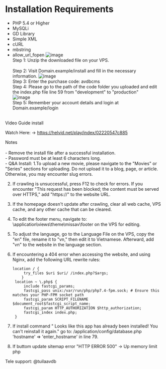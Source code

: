 # Installation Requirements

- PHP 5.4 or Higher
- MySQLi
- GD Library
- Simple XML
- cURL
- mbstring
- allow_url_fopen
![image](https://github.com/AVDBapi/avdbcms/assets/165064610/beac9d90-44e0-427f-860a-079388b51f3e)
<br>Step 1: Unzip the downloaded file on your VPS.	
<br>Step 2: Visit Domain.example/install and fill in the necessary information.	
![image](https://github.com/AVDBapi/avdbcms/assets/165064610/7b766c2f-fcda-44c6-921f-bd300b7733fe)
<br>Step 3: Enter the purchase code: avdbcms 
<br>Step 4: Please go to the path of the code folder you uploaded and edit the index.php file line 59 from "development" to "production" <br>
![image](https://github.com/AVDBapi/avdbcms/assets/165064610/3c7cdbf7-2213-47bf-9f1d-112dc3928e91)
<br>Step 5: Remember your account details and login at Domain.example/login
<br>
    Video Guide install

Watch Here: -> https://helvid.net/play/index/02220547c885

Notes <br>
<br>- Remove the install file after a successful installation.
<br>- Password must be at least 6 characters long.
<br>- Q&A Install: 
1.To upload a new movie, please navigate to the "Movies" or "Series" sections for uploading. Do not upload it to a blog, page, or article. Otherwise, you may encounter slug errors.

2. If crawling is unsuccessful, press F12 to check for errors. If you encounter "This request has been blocked; the content must be served over HTTPS," add "https://" to the website URL.

3. If the homepage doesn't update after crawling, clear all web cache, VPS cache, and any other cache that can be cleared.

4. To edit the footer menu, navigate to: \application\views\theme\missav\footer on the VPS for editing.

5. To adjust the language, go to the Language File on the VPS, copy the "en" file, rename it to "vn," then edit it to Vietnamese. Afterward, add "vn" to the website in the language section.

6. If encountering a 404 error when accessing the website, and using Nginx, add the following URL rewrite rules:


       location / {
            try_files $uri $uri/ /index.php?$args;
           }
        location ~ \.php$ {
            include fastcgi_params;
            fastcgi_pass unix:/var/run/php/php7.4-fpm.sock; # Ensure this matches your PHP-FPM socket path
            fastcgi_param SCRIPT_FILENAME $document_root$fastcgi_script_name;
            fastcgi_param HTTP_AUTHORIZATION $http_authorization;
            fastcgi_index index.php;
        }
   
8. If install command " Looks like this app has already been installed! You can't reinstall it again." go to: /application/config/database.php
'hostname' => 'enter_hostname' in line 79.
9. If buttom update sitemap error "HTTP ERROR 500" -> Up memory limit php 

Tele support: @tuilaavdb
